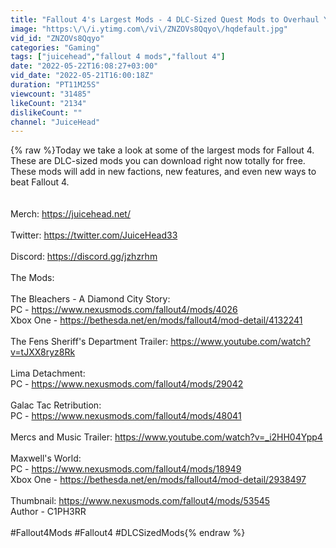 ```yaml
---
title: "Fallout 4's Largest Mods - 4 DLC-Sized Quest Mods to Overhaul Your Game"
image: "https:\/\/i.ytimg.com\/vi\/ZNZOVs8Qqyo\/hqdefault.jpg"
vid_id: "ZNZOVs8Qqyo"
categories: "Gaming"
tags: ["juicehead","fallout 4 mods","fallout 4"]
date: "2022-05-22T16:08:27+03:00"
vid_date: "2022-05-21T16:00:18Z"
duration: "PT11M25S"
viewcount: "31485"
likeCount: "2134"
dislikeCount: ""
channel: "JuiceHead"
---
```

{% raw %}Today we take a look at some of the largest mods for Fallout 4. These are DLC-sized mods you can download right now totally for free. These mods will add in new factions, new features, and even new ways to beat Fallout 4. <br /><br /><br />Merch: <a rel="nofollow" target="blank" href="https://juicehead.net/">https://juicehead.net/</a><br /><br />Twitter: <a rel="nofollow" target="blank" href="https://twitter.com/JuiceHead33">https://twitter.com/JuiceHead33</a><br /><br />Discord: <a rel="nofollow" target="blank" href="https://discord.gg/jzhzrhm">https://discord.gg/jzhzrhm</a><br /><br />The Mods:<br /><br />The Bleachers - A Diamond City Story:<br />PC - <a rel="nofollow" target="blank" href="https://www.nexusmods.com/fallout4/mods/4026">https://www.nexusmods.com/fallout4/mods/4026</a><br />Xbox One - <a rel="nofollow" target="blank" href="https://bethesda.net/en/mods/fallout4/mod-detail/4132241">https://bethesda.net/en/mods/fallout4/mod-detail/4132241</a><br /><br />The Fens Sheriff's Department Trailer: <a rel="nofollow" target="blank" href="https://www.youtube.com/watch?v=tJXX8ryz8Rk">https://www.youtube.com/watch?v=tJXX8ryz8Rk</a><br /><br />Lima Detachment:<br />PC - <a rel="nofollow" target="blank" href="https://www.nexusmods.com/fallout4/mods/29042">https://www.nexusmods.com/fallout4/mods/29042</a><br /><br />Galac Tac Retribution:<br />PC - <a rel="nofollow" target="blank" href="https://www.nexusmods.com/fallout4/mods/48041">https://www.nexusmods.com/fallout4/mods/48041</a><br /><br />Mercs and Music Trailer: <a rel="nofollow" target="blank" href="https://www.youtube.com/watch?v=_i2HH04Ypp4">https://www.youtube.com/watch?v=_i2HH04Ypp4</a><br /><br />Maxwell's World:<br />PC - <a rel="nofollow" target="blank" href="https://www.nexusmods.com/fallout4/mods/18949">https://www.nexusmods.com/fallout4/mods/18949</a><br />Xbox One - <a rel="nofollow" target="blank" href="https://bethesda.net/en/mods/fallout4/mod-detail/2938497">https://bethesda.net/en/mods/fallout4/mod-detail/2938497</a><br /><br />Thumbnail: <a rel="nofollow" target="blank" href="https://www.nexusmods.com/fallout4/mods/53545">https://www.nexusmods.com/fallout4/mods/53545</a><br />Author - C1PH3RR<br /><br />#Fallout4Mods #Fallout4 #DLCSizedMods{% endraw %}
